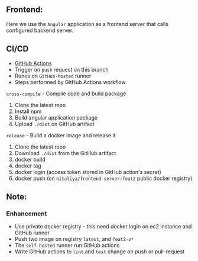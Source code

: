 ## Frontend: 

Here we use the `Angular` application as a frontend server that calls configured backend server.

## CI/CD

- [GitHub Actions](./.github)
- Trigger on `push` request on this branch
- Runes on `GitHub-hosted` runner
- Steps performed by GitHub Actions workflow

`cross-compile` - Compile code and build package
1. Clone the latest repo
2. Install npm
3. Build angular application package
4. Upload `./dist` on GitHub artifact

`release` - Build a docker image and release it
1. Clone the latest repo
4. Download `./dist` from the GitHub artifact
2. docker build
3. docker tag
4. docker login (access token stored in GitHub action's secret)
4. docker push (on `nitaliya/frontend-server:feat2` public docker registry)

## Note: 
### Enhancement
- Use private docker registry - this need docker login on ec2 instance and GitHub runner
- Push two image on registry `latest`, and `feat2-v*`
- The `self-hosted` runner run GitHub actions
- Write GitHub actions to `lint` and `test` change on push or pull-request

